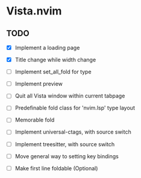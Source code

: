 # Vista.nvim

## TODO

- [x] Implement a loading page

- [x] Title change while width change

- [ ] Implement set_all_fold for type

- [ ] Implement preview

- [ ] Quit all Vista window within current tabpage

- [ ] Predefinable fold class for 'nvim.lsp' type layout

- [ ] Memorable fold

- [ ] Implement universal-ctags, with source switch

- [ ] Implement treesitter, with source switch

- [ ] Move general way to setting key bindings

- [ ] Make first line foldable (Optional)
